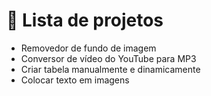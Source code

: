 # 🤖 Lista de projetos
<ul>
 <li>Removedor de fundo de imagem</li>
 <li>Conversor de vídeo do YouTube para MP3</li>
 <li>Criar tabela manualmente e dinamicamente</li>
 <li>Colocar texto em imagens</li>
</ul>
